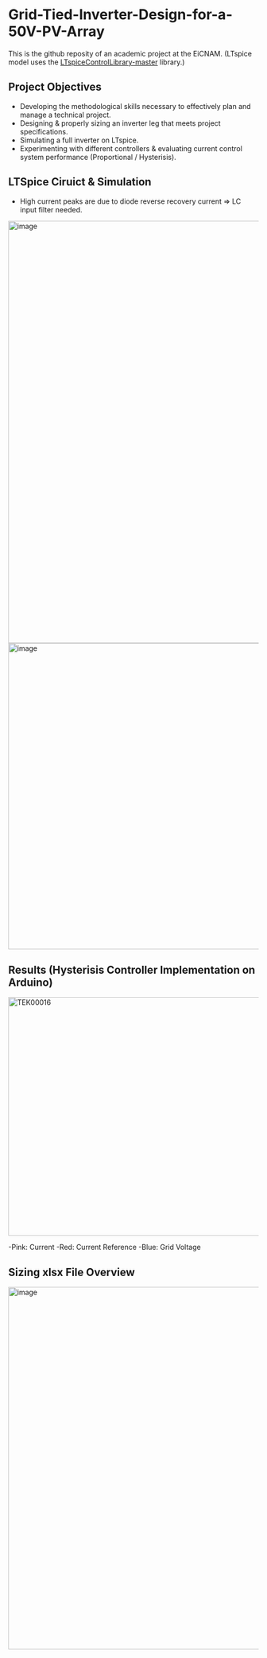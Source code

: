 # Grid-Tied-Inverter-Design-for-a-50V-PV-Array

This is the github reposity of an academic project at the EiCNAM. (LTspice model uses the [LTspiceControlLibrary-master](https://github.com/kanedahiroshi/LTspiceControlLibrary) library.) 

## Project Objectives 
- Developing the methodological skills necessary to effectively plan and manage a technical project.
- Designing & properly sizing an inverter leg that meets project specifications.
- Simulating a full inverter on LTspice.
- Experimenting with different controllers & evaluating current control system performance (Proportional / Hysterisis). 

## LTSpice Ciruict & Simulation 
- High current peaks are due to  diode reverse recovery current => LC input filter needed.
<img width="1913" height="849" alt="image" src="https://github.com/user-attachments/assets/368bd81f-4006-4ca9-a723-0398acfd6563" />
<img width="1916" height="616" alt="image" src="https://github.com/user-attachments/assets/b619eb29-b2d7-4730-83e6-044b7098acc4" />




## Results (Hysterisis Controller Implementation on Arduino)
<img width="800" height="480" alt="TEK00016" src="https://github.com/user-attachments/assets/09620835-e3fe-4911-a918-1831ca616ee6" />

-Pink: Current 
-Red: Current Reference
-Blue: Grid Voltage


## Sizing xlsx File Overview
<img width="1603" height="729" alt="image" src="https://github.com/user-attachments/assets/a99efdc9-8a24-4396-9ccd-e30e8a82384d" />

